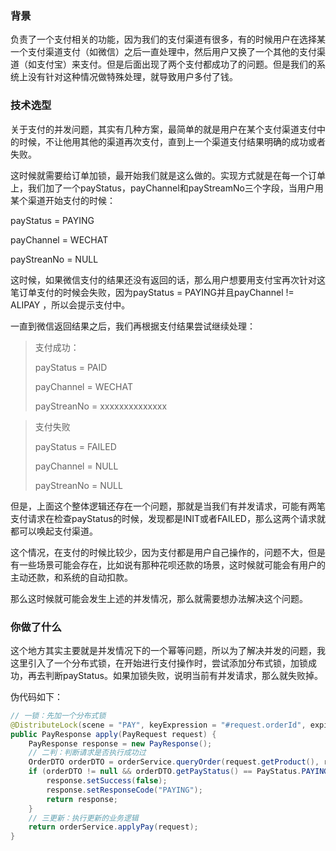 ### 背景


负责了一个支付相关的功能，因为我们的支付渠道有很多，有的时候用户在选择某一个支付渠道支付（如微信）之后一直处理中，然后用户又换了一个其他的支付渠道（如支付宝）来支付。但是后面出现了两个支付都成功了的问题。但是我们的系统上没有针对这种情况做特殊处理，就导致用户多付了钱。

### 技术选型


关于支付的并发问题，其实有几种方案，最简单的就是用户在某个支付渠道支付中的时候，不让他用其他的渠道再次支付，直到上一个渠道支付结果明确的成功或者失败。

这时候就需要给订单加锁，最开始我们就是这么做的。实现方式就是在每一个订单上，我们加了一个payStatus，payChannel和payStreamNo三个字段，当用户用某个渠道开始支付的时候：



payStatus = PAYING

payChannel = WECHAT

payStreanNo = NULL



这时候，如果微信支付的结果还没有返回的话，那么用户想要用支付宝再次针对这笔订单支付的时候会失败，因为payStatus = PAYING并且payChannel != ALIPAY ，所以会提示支付中。



一直到微信返回结果之后，我们再根据支付结果尝试继续处理：

> 支付成功：
>
> payStatus = PAID
>
> payChannel = WECHAT
>
> payStreanNo = xxxxxxxxxxxxxx

> 支付失败
>
> payStatus = FAILED
>
> payChannel = NULL
>
> payStreanNo = NULL

但是，上面这个整体逻辑还存在一个问题，那就是当我们有并发请求，可能有两笔支付请求在检查payStatus的时候，发现都是INIT或者FAILED，那么这两个请求就都可以唤起支付渠道。

这个情况，在支付的时候比较少，因为支付都是用户自己操作的，问题不大，但是有一些场景可能会存在，比如说有那种花呗还款的场景，这时候就可能会有用户的主动还款，和系统的自动扣款。

那么这时候就可能会发生上述的并发情况，那么就需要想办法解决这个问题。

### 你做了什么


这个地方其实主要就是并发情况下的一个幂等问题，所以为了解决并发的问题，我这里引入了一个分布式锁，在开始进行支付操作时，尝试添加分布式锁，加锁成功，再去判断payStatus。如果加锁失败，说明当前有并发请求，那么就失败掉。

伪代码如下：

```java
// 一锁：先加一个分布式锁
@DistributeLock(scene = "PAY", keyExpression = "#request.orderId", expire = 3000)
public PayResponse apply(PayRequest request) {
    PayResponse response = new PayResponse();
  	// 二判：判断请求是否执行成功过
    OrderDTO orderDTO = orderService.queryOrder(request.getProduct(), request.getIdentifier());
    if (orderDTO != null && orderDTO.getPayStatus() == PayStatus.PAYING) {
        response.setSuccess(false);
        response.setResponseCode("PAYING");
        return response;
    }
	// 三更新：执行更新的业务逻辑
  	return orderService.applyPay(request);
}
```

